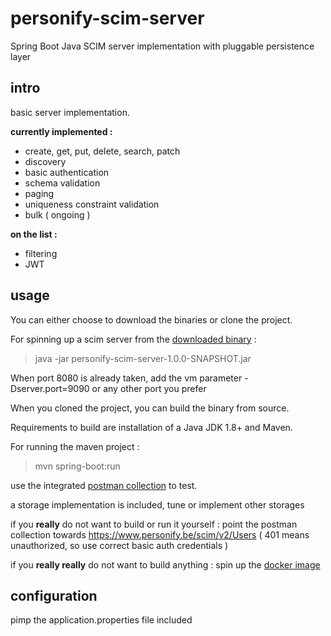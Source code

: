 # personify-scim-server

Spring Boot Java SCIM server implementation with pluggable persistence layer

## intro

basic server implementation.

**currently implemented :**

- create, get, put, delete, search, patch
- discovery
- basic authentication
- schema validation
- paging
- uniqueness constraint validation
- bulk ( ongoing )

**on the list :**

- filtering
- JWT




## usage

You can either choose to download the binaries or clone the project.

For spinning up a scim server from the [downloaded binary](https://bitbucket.org/wouter29/personify-scim-server/downloads/) : 

> java -jar personify-scim-server-1.0.0-SNAPSHOT.jar

When port 8080 is already taken, add the vm parameter -Dserver.port=9090 or any other port you prefer

When you cloned the project, you can build the binary from source.

Requirements to build are installation of a Java JDK 1.8+ and Maven.

For running the maven project :

> mvn spring-boot:run


use the integrated [postman collection](https://bitbucket.org/wouter29/personify-scim-server/src/master/scim.postman_collection.json) to test.

a storage implementation is included, tune or implement other storages

if you **really** do not want to build or run it yourself : point the postman collection 
towards https://www.personify.be/scim/v2/Users ( 401 means unauthorized, so use correct basic auth credentials )

if you **really really** do not want to build anything : spin up the [docker image](https://hub.docker.com/r/personify/personify-scim-server)

## configuration

pimp the application.properties file included

